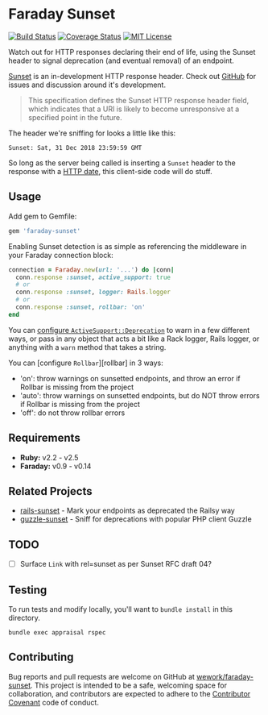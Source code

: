 # Faraday Sunset

[![Build Status][travis-image]][travis-url]
[![Coverage Status][coveralls-image]][coveralls-url]
[![MIT License][license-image]][license-url]

Watch out for HTTP responses declaring their end of life, using the Sunset header to signal deprecation (and eventual removal) of an endpoint.

[Sunset][sunset-draft] is an in-development HTTP response header. Check out [GitHub][sunset-github] for issues and discussion around it's development.

> This specification defines the Sunset HTTP response header field, which indicates that a URI is likely to become unresponsive at a specified point in the future.

[sunset-draft]: https://tools.ietf.org/html/draft-wilde-sunset-header-03
[sunset-github]: https://github.com/dret/I-D/tree/master/sunset-header

The header we're sniffing for looks a little like this:

```
Sunset: Sat, 31 Dec 2018 23:59:59 GMT
```

So long as the server being called is inserting a `Sunset` header to the response with a [HTTP date], this client-side code will do stuff.

[HTTP date]: https://tools.ietf.org/html/rfc7231#section-7.1.1.1

## Usage

Add gem to Gemfile:

```ruby
gem 'faraday-sunset'
```

Enabling Sunset detection is as simple as referencing the middleware in your Faraday connection block:

``` ruby
connection = Faraday.new(url: '...') do |conn|
  conn.response :sunset, active_support: true
  # or
  conn.response :sunset, logger: Rails.logger
  # or
  conn.response :sunset, rollbar: 'on'
end
```

You can [configure `ActiveSupport::Deprecation`][active-support-deprecation] to warn in a few different ways, or pass in any object that acts a bit like a Rack logger, Rails logger, or anything with a `warn` method that takes a string.

You can [configure `Rollbar`][rollbar] in 3 ways:
- 'on':   throw warnings on sunsetted endpoints, and throw an error if Rollbar is missing from the project
- 'auto': throw warnings on sunsetted endpoints, but do NOT throw errors if Rollbar is missing from the project
- 'off': do not throw rollbar errors

[active-support-deprecation]: http://api.rubyonrails.org/classes/ActiveSupport/Deprecation/Behavior.html

## Requirements

- **Ruby:** v2.2 - v2.5
- **Faraday:** v0.9 - v0.14

## Related Projects

- [rails-sunset](https://github.com/wework/rails-sunset) - Mark your endpoints as deprecated the Railsy way
- [guzzle-sunset](https://github.com/hskrasek/guzzle-sunset) - Sniff for deprecations with popular PHP client Guzzle

## TODO

- [ ] Surface `Link` with rel=sunset as per Sunset RFC draft 04?

## Testing

To run tests and modify locally, you'll want to `bundle install` in this directory.

```
bundle exec appraisal rspec
```

## Contributing

Bug reports and pull requests are welcome on GitHub at [wework/faraday-sunset](https://github.com/wework/faraday-sunset). This project is intended to be a safe, welcoming space for collaboration, and contributors are expected to adhere to the [Contributor Covenant](http://contributor-covenant.org) code of conduct.

[coveralls-image]:https://coveralls.io/repos/github/wework/faraday-sunset/badge.svg?branch=master
[coveralls-url]:https://coveralls.io/github/wework/faraday-sunset?branch=master

[travis-url]:https://travis-ci.org/wework/faraday-sunset
[travis-image]: https://travis-ci.org/wework/faraday-sunset.svg?branch=master

[license-url]: LICENSE
[license-image]: http://img.shields.io/badge/license-MIT-000000.svg?style=flat-square
